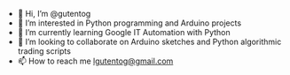 - 👋 Hi, I’m @gutentog
- 👀 I’m interested in Python programming and Arduino projects
- 🌱 I’m currently learning Google IT Automation with Python
- 💞️ I’m looking to collaborate on Arduino sketches and Python algorithmic trading scripts
- 📫 How to reach me lgutentog@gmail.com

<!---
gutentog/gutentog is a ✨ special ✨ repository because its `README.md` (this file) appears on your GitHub profile.
You can click the Preview link to take a look at your changes.
--->
